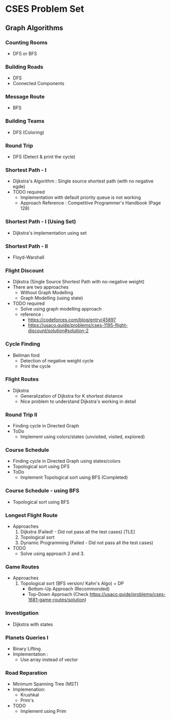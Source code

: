# CSES Problem Set

## Graph Algorithms

### Counting Rooms

- DFS or BFS

### Building Roads

- DFS
- Connected Components

### Message Route

- BFS

### Building Teams

- DFS (Coloring)

### Round Trip 

- DFS (Detect & print the cycle)

### Shortest Path - I

- Dijkstra's Algorithm : Single source shortest path (with no negative egde)
- TODO required
    - Implementation with default priority queue is not working
    - Approach Reference : Competitive Programmer's Handbook (Page 128)

### Shortest Path - I (Using Set)

- Dijkstra's implementation using set

### Shortest Path - II

- Floyd-Warshall

### Flight Discount

- Dijkstra (Single Source Shortest Path with no-negative weight)
- There are two approaches 
    - Without Graph Modelling
    - Graph Modelling (using state)
- TODO required
    - Solve using graph modelling approach
    - reference : 
        - https://codeforces.com/blog/entry/45897
        - https://usaco.guide/problems/cses-1195-flight-discount/solution#solution-2
    
### Cycle Finding

- Bellman ford 
    - Detection of negative weight cycle
    - Print the cycle

### Flight Routes

- Dijkstra
    - Generalization of Dijkstra for K shortest distance
    - Nice problem to understand Dijkstra's working in detail

### Round Trip II
- Finding cycle in Directed Graph
- ToDo
    - Implement using colors/states (unvisited, visited, explored)

### Course Schedule
- Finding cycle in Directed Graph using states/colors
- Topological sort using DFS
- ToDo
    - Implement Topological sort using BFS (Completed)

### Course Schedule - using BFS
- Topological sort using BFS

### Longest Flight Route
- Approaches
    1. Dijkstra (Failed! - Did not pass all the test cases) \[TLE\] 
    2. Topological sort
    3. Dynamic Programming (Failed - Did not pass all the test cases)
- TODO
    - Solve using approach 2 and 3.


### Game Routes
- Approaches
    1. Topological sort (BFS version/ Kahn's Algo) + DP 
        - Bottom-Up Approach (Recommonded)
        - Top-Down Approach (Check https://usaco.guide/problems/cses-1681-game-routes/solution)

### Investigation
- Dijkstra with states

### Planets Queries I
- Binary Lifting
- Implementation : 
    - Use array instead of vector

### Road Reparation
- Minimum Spanning Tree (MST)
- Implemenation:
    - Krushkal
    - Prim's
- TODO
    - Implement using Prim
